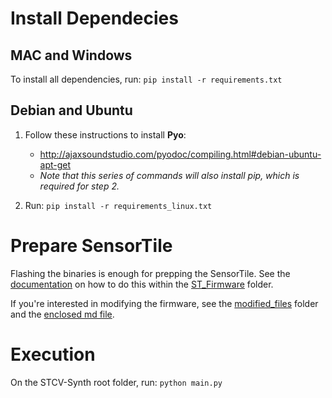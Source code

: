 # Install Dependecies

## MAC and Windows

To install all dependencies, run: `pip install -r requirements.txt`


## Debian and Ubuntu

1. Follow these instructions to install **Pyo**:
    * http://ajaxsoundstudio.com/pyodoc/compiling.html#debian-ubuntu-apt-get
    * *Note that this series of commands will also install pip, which is required for step 2.*

2. Run: `pip install -r requirements_linux.txt`


# Prepare SensorTile

Flashing the binaries is enough for prepping the SensorTile. See the [documentation](https://github.com/dcardonab/STCV-Synth/tree/main/ST_Firmware/flashing_the_ST.md) on how to do this within the [ST_Firmware](https://github.com/dcardonab/STCV-Synth/tree/main/ST_Firmware) folder.

If you're interested in modifying the firmware, see the [modified_files](https://github.com/dcardonab/STCV-Synth/tree/main/ST_Firmware/modified_files) folder and the [enclosed md file](https://github.com/dcardonab/STCV-Synth/tree/main/ST_Firmware/modified_files/updated_firmware_notes.md).


# Execution

On the STCV-Synth root folder, run: `python main.py`

